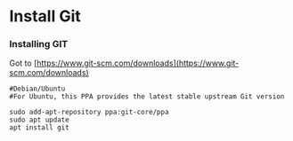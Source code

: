 # Install Git

### Installing GIT

Got to [https://www.git-scm.com/downloads](https://www.git-scm.com/downloads)

```
#Debian/Ubuntu
#For Ubuntu, this PPA provides the latest stable upstream Git version

sudo add-apt-repository ppa:git-core/ppa
sudo apt update
apt install git


```
